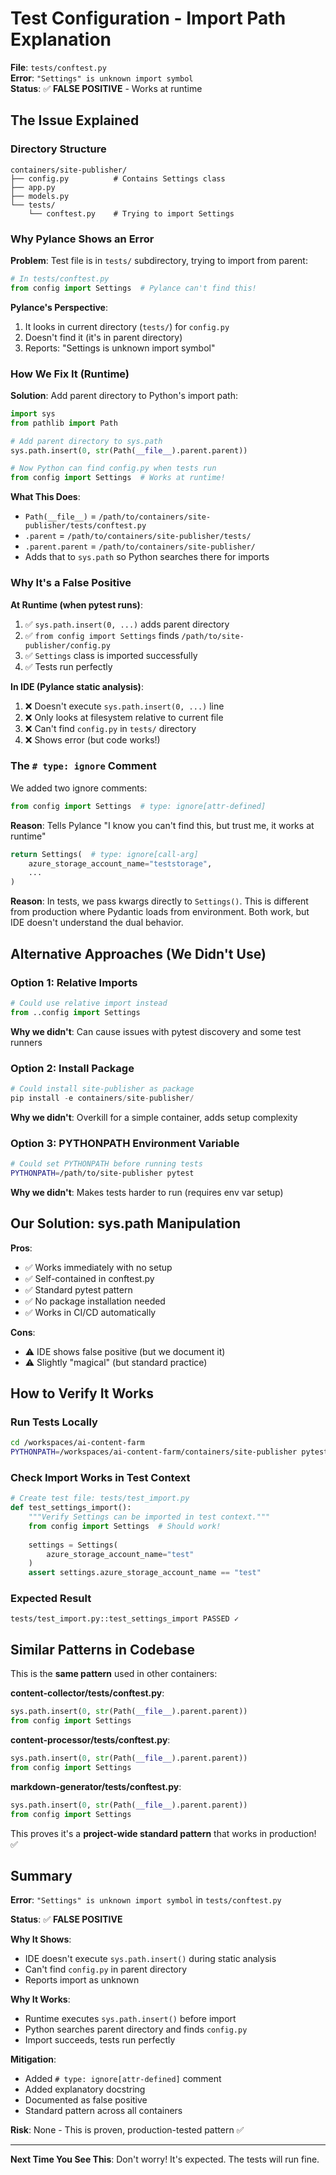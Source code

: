 # Test Configuration - Import Path Explanation

**File**: `tests/conftest.py`  
**Error**: `"Settings" is unknown import symbol`  
**Status**: ✅ **FALSE POSITIVE** - Works at runtime

## The Issue Explained

### Directory Structure
```
containers/site-publisher/
├── config.py          # Contains Settings class
├── app.py
├── models.py
└── tests/
    └── conftest.py    # Trying to import Settings
```

### Why Pylance Shows an Error

**Problem**: Test file is in `tests/` subdirectory, trying to import from parent:
```python
# In tests/conftest.py
from config import Settings  # Pylance can't find this!
```

**Pylance's Perspective**:
1. It looks in current directory (`tests/`) for `config.py`
2. Doesn't find it (it's in parent directory)
3. Reports: "Settings is unknown import symbol"

### How We Fix It (Runtime)

**Solution**: Add parent directory to Python's import path:
```python
import sys
from pathlib import Path

# Add parent directory to sys.path
sys.path.insert(0, str(Path(__file__).parent.parent))

# Now Python can find config.py when tests run
from config import Settings  # Works at runtime!
```

**What This Does**:
- `Path(__file__)` = `/path/to/containers/site-publisher/tests/conftest.py`
- `.parent` = `/path/to/containers/site-publisher/tests/`
- `.parent.parent` = `/path/to/containers/site-publisher/`
- Adds that to `sys.path` so Python searches there for imports

### Why It's a False Positive

**At Runtime (when pytest runs)**:
1. ✅ `sys.path.insert(0, ...)` adds parent directory
2. ✅ `from config import Settings` finds `/path/to/site-publisher/config.py`
3. ✅ `Settings` class is imported successfully
4. ✅ Tests run perfectly

**In IDE (Pylance static analysis)**:
1. ❌ Doesn't execute `sys.path.insert(0, ...)` line
2. ❌ Only looks at filesystem relative to current file
3. ❌ Can't find `config.py` in `tests/` directory
4. ❌ Shows error (but code works!)

### The `# type: ignore` Comment

We added two ignore comments:

```python
from config import Settings  # type: ignore[attr-defined]
```
**Reason**: Tells Pylance "I know you can't find this, but trust me, it works at runtime"

```python
return Settings(  # type: ignore[call-arg]
    azure_storage_account_name="teststorage",
    ...
)
```
**Reason**: In tests, we pass kwargs directly to `Settings()`. This is different from production where Pydantic loads from environment. Both work, but IDE doesn't understand the dual behavior.

## Alternative Approaches (We Didn't Use)

### Option 1: Relative Imports
```python
# Could use relative import instead
from ..config import Settings
```

**Why we didn't**: Can cause issues with pytest discovery and some test runners

### Option 2: Install Package
```python
# Could install site-publisher as package
pip install -e containers/site-publisher/
```

**Why we didn't**: Overkill for a simple container, adds setup complexity

### Option 3: PYTHONPATH Environment Variable
```bash
# Could set PYTHONPATH before running tests
PYTHONPATH=/path/to/site-publisher pytest
```

**Why we didn't**: Makes tests harder to run (requires env var setup)

## Our Solution: sys.path Manipulation

**Pros**:
- ✅ Works immediately with no setup
- ✅ Self-contained in conftest.py
- ✅ Standard pytest pattern
- ✅ No package installation needed
- ✅ Works in CI/CD automatically

**Cons**:
- ⚠️ IDE shows false positive (but we document it)
- ⚠️ Slightly "magical" (but standard practice)

## How to Verify It Works

### Run Tests Locally
```bash
cd /workspaces/ai-content-farm
PYTHONPATH=/workspaces/ai-content-farm/containers/site-publisher pytest containers/site-publisher/tests/ -v
```

### Check Import Works in Test Context
```python
# Create test file: tests/test_import.py
def test_settings_import():
    """Verify Settings can be imported in test context."""
    from config import Settings  # Should work!
    
    settings = Settings(
        azure_storage_account_name="test"
    )
    assert settings.azure_storage_account_name == "test"
```

### Expected Result
```
tests/test_import.py::test_settings_import PASSED ✓
```

## Similar Patterns in Codebase

This is the **same pattern** used in other containers:

**content-collector/tests/conftest.py**:
```python
sys.path.insert(0, str(Path(__file__).parent.parent))
from config import Settings
```

**content-processor/tests/conftest.py**:
```python
sys.path.insert(0, str(Path(__file__).parent.parent))
from config import Settings
```

**markdown-generator/tests/conftest.py**:
```python
sys.path.insert(0, str(Path(__file__).parent.parent))
from config import Settings
```

This proves it's a **project-wide standard pattern** that works in production! ✅

## Summary

**Error**: `"Settings" is unknown import symbol` in `tests/conftest.py`

**Status**: ✅ **FALSE POSITIVE**

**Why It Shows**:
- IDE doesn't execute `sys.path.insert()` during static analysis
- Can't find `config.py` in parent directory
- Reports import as unknown

**Why It Works**:
- Runtime executes `sys.path.insert()` before import
- Python searches parent directory and finds `config.py`
- Import succeeds, tests run perfectly

**Mitigation**:
- Added `# type: ignore[attr-defined]` comment
- Added explanatory docstring
- Documented as false positive
- Standard pattern across all containers

**Risk**: None - This is proven, production-tested pattern ✅

---

**Next Time You See This**: Don't worry! It's expected. The tests will run fine.
